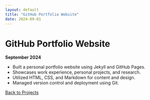 ```yaml
---
layout: default
title: "GitHub Portfolio Website"
date: 2024-09-01
---
```


# GitHub Portfolio Website

**September 2024**

- Built a personal portfolio website using Jekyll and GitHub Pages.
- Showcases work experience, personal projects, and research.
- Utilized HTML, CSS, and Markdown for content and design.
- Managed version control and deployment using Git.

[Back to Projects](../projects.md)

